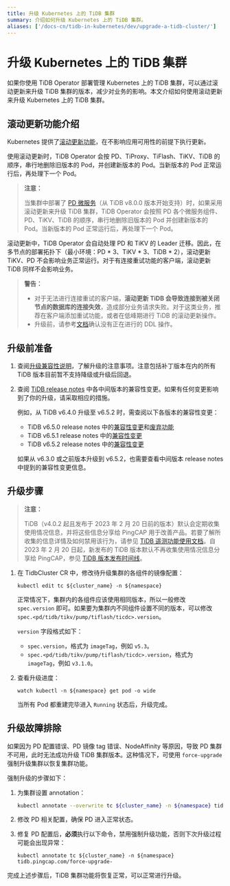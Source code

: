 ```yaml
---
title: 升级 Kubernetes 上的 TiDB 集群
summary: 介绍如何升级 Kubernetes 上的 TiDB 集群。
aliases: ['/docs-cn/tidb-in-kubernetes/dev/upgrade-a-tidb-cluster/']
---
```


# 升级 Kubernetes 上的 TiDB 集群

如果你使用 TiDB Operator 部署管理 Kubernetes 上的 TiDB 集群，可以通过滚动更新来升级 TiDB 集群的版本，减少对业务的影响。本文介绍如何使用滚动更新来升级 Kubernetes 上的 TiDB 集群。

## 滚动更新功能介绍

Kubernetes 提供了[滚动更新功能](https://kubernetes.io/docs/tutorials/kubernetes-basics/update/update-intro/)，在不影响应用可用性的前提下执行更新。

使用滚动更新时，TiDB Operator 会按 PD、TiProxy、TiFlash、TiKV、TiDB 的顺序，串行地删除旧版本的 Pod，并创建新版本的 Pod。当新版本的 Pod 正常运行后，再处理下一个 Pod。

> **注意：**
>
> 当集群中部署了 [PD 微服务](https://docs.pingcap.com/zh/tidb/dev/pd-microservices)（从 TiDB v8.0.0 版本开始支持）时，如果采用滚动更新来升级 TiDB 集群，TiDB Operator 会按照 PD 各个微服务组件、PD、TiKV、TiDB 的顺序，串行地删除旧版本的 Pod 并创建新版本的 Pod。当新版本的 Pod 正常运行后，再处理下一个 Pod。

滚动更新中，TiDB Operator 会自动处理 PD 和 TiKV 的 Leader 迁移。因此，在多节点的部署拓扑下（最小环境：PD \* 3、TiKV \* 3、TiDB \* 2），滚动更新 TiKV、PD 不会影响业务正常运行。对于有连接重试功能的客户端，滚动更新 TiDB 同样不会影响业务。

> **警告：**
>
> - 对于无法进行连接重试的客户端，**滚动更新 TiDB 会导致连接到被关闭节点的数据库的连接失效**，造成部分业务请求失败。对于这类业务，推荐在客户端添加重试功能，或者在低峰期进行 TiDB 的滚动更新操作。
> - 升级前，请参考[文档](https://docs.pingcap.com/zh/tidb/stable/sql-statement-admin-show-ddl)确认没有正在进行的 DDL 操作。

## 升级前准备

1. 查阅[升级兼容性说明](https://docs.pingcap.com/zh/tidb/dev/upgrade-tidb-using-tiup#1-升级兼容性说明)，了解升级的注意事项。注意包括补丁版本在内的所有 TiDB 版本目前暂不支持降级或升级后回退。
2. 查阅 [TiDB release notes](https://docs.pingcap.com/zh/tidb/dev/release-notes) 中各中间版本的兼容性变更。如果有任何变更影响到了你的升级，请采取相应的措施。

    例如，从 TiDB v6.4.0 升级至 v6.5.2 时，需查阅以下各版本的兼容性变更：

    - TiDB v6.5.0 release notes 中的[兼容性变更](https://docs.pingcap.com/zh/tidb/dev/release-6.5.0#兼容性变更)和[废弃功能](https://docs.pingcap.com/zh/tidb/dev/release-6.5.0#废弃功能)
    - TiDB v6.5.1 release notes 中的[兼容性变更](https://docs.pingcap.com/zh/tidb/dev/release-6.5.1#兼容性变更)
    - TiDB v6.5.2 release notes 中的[兼容性变更](https://docs.pingcap.com/zh/tidb/dev/release-6.5.2#兼容性变更)

    如果从 v6.3.0 或之前版本升级到 v6.5.2，也需要查看中间版本 release notes 中提到的兼容性变更信息。

## 升级步骤

> **注意：**
>
> TiDB（v4.0.2 起且发布于 2023 年 2 月 20 日前的版本）默认会定期收集使用情况信息，并将这些信息分享给 PingCAP 用于改善产品。若要了解所收集的信息详情及如何禁用该行为，请参见 [TiDB 遥测功能使用文档](https://docs.pingcap.com/zh/tidb/stable/telemetry)。自 2023 年 2 月 20 日起，新发布的 TiDB 版本默认不再收集使用情况信息分享给 PingCAP，参见 [TiDB 版本发布时间线](https://docs.pingcap.com/zh/tidb/stable/release-timeline)。

1. 在 TidbCluster CR 中，修改待升级集群的各组件的镜像配置：

    
    ```shell
    kubectl edit tc ${cluster_name} -n ${namespace}
    ```

    正常情况下，集群内的各组件应该使用相同版本，所以一般修改 `spec.version` 即可。如果要为集群内不同组件设置不同的版本，可以修改 `spec.<pd/tidb/tikv/pump/tiflash/ticdc>.version`。

    `version` 字段格式如下：

    - `spec.version`，格式为 `imageTag`，例如 `v5.3`。
    - `spec.<pd/tidb/tikv/pump/tiflash/ticdc>.version`，格式为 `imageTag`，例如 `v3.1.0`。

2. 查看升级进度：

    
    ```shell
    watch kubectl -n ${namespace} get pod -o wide
    ```

    当所有 Pod 都重建完毕进入 `Running` 状态后，升级完成。

## 升级故障排除

如果因为 PD 配置错误、PD 镜像 tag 错误、NodeAffinity 等原因，导致 PD 集群不可用，此时无法成功升级 TiDB 集群版本。这种情况下，可使用 `force-upgrade` 强制升级集群以恢复集群功能。

强制升级的步骤如下：

1. 为集群设置 annotation：

    
    ```bash
    kubectl annotate --overwrite tc ${cluster_name} -n ${namespace} tidb.pingcap.com/force-upgrade=true
    ```

2. 修改 PD 相关配置，确保 PD 进入正常状态。

3. 修复 PD 配置后，**必须**执行以下命令，禁用强制升级功能，否则下次升级过程可能会出现异常：

    
    ```shell
    kubectl annotate tc ${cluster_name} -n ${namespace} tidb.pingcap.com/force-upgrade-
    ```

完成上述步骤后，TiDB 集群功能将恢复正常，可以正常进行升级。

